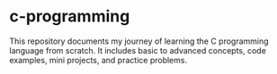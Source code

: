 # c-programming
This repository documents my journey of learning the C programming language from scratch. It includes basic to advanced concepts, code examples, mini projects, and practice problems.
